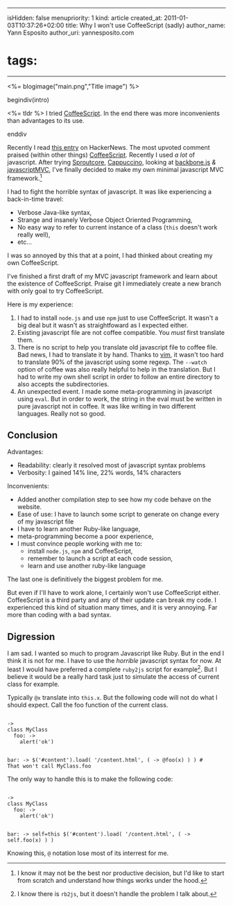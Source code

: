 -----
isHidden:       false
menupriority:   1
kind:           article
created_at:     2011-01-03T10:37:26+02:00
title: Why I won't use CoffeeScript (sadly)
author_name: Yann Esposito
author_uri: yannesposito.com
# tags:
-----
<%= blogimage("main.png","Title image") %>

begindiv(intro)

<%= tldr %> I tried [CoffeeScript][cf]. In the end there was more inconvenients than advantages to its use.


enddiv

Recently I read [this entry](http://news.ycombinator.com/item?id=2053956) on HackerNews.
The most upvoted comment praised (within other things) [CoffeeScript][cf].
Recently I used _a lot_ of javascript. After trying
[Sproutcore](http://sproutcore.com),
[Cappuccino](http://cappuccino.org), looking at
[backbone.js](documentcloud.github.com/backbone/) _&_
[javascriptMVC](javascriptmvc.com),
I've finally decided to make my own minimal javascript MVC framework.[^1]


[cf]: http://coffeescript.org

[^1]: I know it may not be the best nor productive decision, but I'd like to start from scratch and understand how things works under the hood.

I had to fight the horrible syntax of javascript. It was like experiencing a back-in-time travel: 

- Verbose Java-like syntax, 
- Strange and insanely Verbose Object Oriented Programming,
- No easy way to refer to current instance of a class (`this` doesn't work really well),
- etc... 

I was so annoyed by this that at a point, I had thinked about creating my own CoffeeScript.

I've finished a first draft of my MVC javascript  framework and learn about the existence of CoffeeScript. Praise git I immediately create a new branch with only goal to try CoffeeScript.

Here is my experience:

1. I had to install `node.js` and use `npm` just to use CoffeeScript. It wasn't a big deal but it wasn't as straightfoward as I expected either.
2. Existing javascript file are not coffee compatible. You _must_ first translate them.
3. There is no script to help you translate old javascript file to coffee file. Bad news, I had to translate it by hand. 
    Thanks to [vim](http://vim.org), it wasn't too hard to translate 90% of the javascript using some regexp. 
    The `--watch` option of coffee was also really helpful to help in the translation. 
    But I had to write my own shell script in order to follow an entire directory to also accepts the subdirectories.
4. An unexpected event. I made some meta-programming in javascript using `eval`. But in order to work, the string in the eval must be written in pure javascript not in coffee. It was like writing in two different languages. Really not so good.


## Conclusion

Advantages:

- Readability: clearly it resolved most of javascript syntax problems
- Verbosity: I gained 14% line, 22% words, 14% characters

Inconvenients:

- Added another compilation step to see how my code behave on the website.
- Ease of use: I have to launch some script to generate on change every of my javascript file
- I have to learn another Ruby-like language,
- meta-programming become a poor experience,
- I must convince people working with me to: 
    - install `node.js`, `npm` and CoffeeScript,
    - remember to launch a script at each code session,
    - learn and use another ruby-like language


The last one is definitively the biggest problem for me.

But even if I'll have to work alone, I certainly won't use CoffeeScript either. CoffeeScript is a third party and any of their update can break my code. I experienced this kind of situation many times, and it is very annoying. Far more than coding with a bad syntax.

## Digression

I am sad. 
I wanted so much to program Javascript like Ruby. 
But in the end I think it is not for me. 
I have to use the _horrible_ javascript syntax for now. 
At least I would have preferred a complete `ruby2js` script for example[^2]. 
But I believe it would be a really hard task just to simulate the access of current class for example.

[^2]: I know there is `rb2js`, but it doesn't handle the problem I talk about.


Typically `@x` translate into `this.x`. But the following code will not do what I should expect. Call the foo function of the current class.

<code class="ruby">
-> 
class MyClass
  foo: ->
    alert('ok')

  bar: ->
    $('#content').load( '/content.html', ( -> @foo(x) ) )
    # That won't call MyClass.foo
</code>

The only way to handle this is to make the following code:


<code class="ruby">
-> 
class MyClass
  foo: ->
    alert('ok')

  bar: ->
    self=this
    $('#content').load( '/content.html', ( -> self.foo(x) ) )
</code>

Knowing this, `@` notation lose most of its interrest for me.

